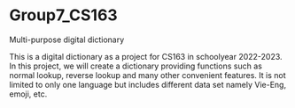 # Group7_CS163
Multi-purpose digital dictionary

This is a digital dictionary as a project for CS163 in schoolyear 2022-2023. In this project, we will create a dictionary providing functions such as normal lookup, reverse lookup and many other convenient features. It is not limited to only one language but includes different data set namely Vie-Eng, emoji, etc.  

